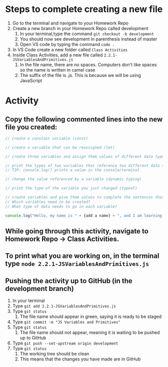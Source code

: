 # Steps to complete creating a new file

1. Go to the terminal and navigate to your Homework Repo
2. Create a new branch in your Homework Repo called development
   1. In your terminal,type the command `git checkout -b development`
   2. You should now see development in parenthesis instead of master
   3. Open VS code by typing the command `code .`
3. In VS Code create a new folder called `Class Activities`
4. Inside Class Activities, add a new file called `2.2.1-JSVariablesAndPrimitives.js`
   1. In the file name, there are no spaces. Computers don't like spaces so the name is written in camel case
   2. The suffix of the file is .js. This is because we will be using JavaScript

# Activity

## Copy the following commented lines into the new file you created:

```javascript
// create a constant variable (const)

// create a variable that can be reassigned (let)

// create three variables and assign them values of different data types (=)

// print the types of two variables that reference two different data types (typeof)
// TIP: console.log() prints a value in the console/terminal

// change the value referenced by a variable (dynamic typing)

// print the type of the variable you just changed (typeof)

// create variables and give them values to complete the sentences that will print  below.
// Which variables need to be created?
// What type of data needs to go in each variable?

console.log("Hello, my name is " + {add a name} + ", and I am learning " + {add a language} + ". I have been practicing for only " +  {add a number} + " weeks, so my status as a master is: " + {true or false} + ".");

```

## While going through this activity, navigate to Homework Repo -> Class Activities.

## To print what you are working on, in the terminal type `node 2.2.1-JSVariablesAndPrimitives.js`

## Pushing the activity up to GitHub (in the development branch)

1. In your terminal
2. Type `git add 2.2.1-JSVariablesAndPrimitives.js`
3. Type `git status`
   1. The file name should appear in green, saying it is ready to be staged
4. Type `git commit -m "JS Variables and Primitives"`
5. Type `git status`
   1. The file name should not appear, meaning it is waiting to be pushed up to GitHub
6. Type `git push --set-upstream origin development`
7. Type `git status`
   1. The working tree should be clean
   2. This means that the changes you have made are in GitHub
